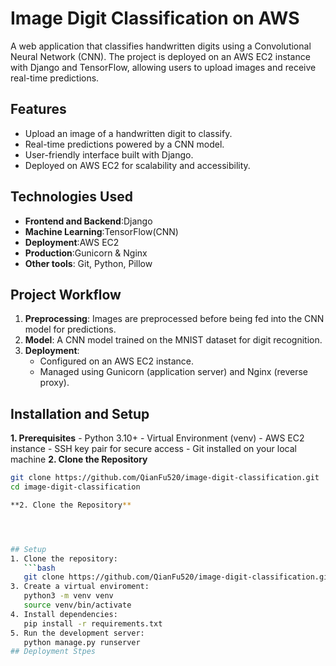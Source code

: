 # Image Digit Classification on AWS
A web application that classifies handwritten digits using a Convolutional Neural Network (CNN). The project is deployed on an AWS EC2 instance with Django and TensorFlow, allowing users to upload images and receive real-time predictions.
## Features
- Upload an image of a handwritten digit to classify.
- Real-time predictions powered by a CNN model.
- User-friendly interface built with Django.
- Deployed on AWS EC2 for scalability and accessibility.
## Technologies Used
- **Frontend and Backend**:Django
- **Machine Learning**:TensorFlow(CNN)
- **Deployment**:AWS EC2
- **Production**:Gunicorn & Nginx
- **Other tools**: Git, Python, Pillow
## Project Workflow
1. **Preprocessing**: Images are preprocessed before being fed into the CNN model for predictions.
2. **Model**: A CNN model trained on the MNIST dataset for digit recognition.
3. **Deployment**:
      - Configured on an AWS EC2 instance.
      - Managed using Gunicorn (application server) and Nginx (reverse proxy).
## Installation and Setup
**1. Prerequisites**
    - Python 3.10+
    - Virtual Environment (venv)
    - AWS EC2 instance
    - SSH key pair for secure access
    - Git installed on your local machine
**2. Clone the Repository**
```bash
git clone https://github.com/QianFu520/image-digit-classification.git
cd image-digit-classification

**2. Clone the Repository**




## Setup
1. Clone the repository:
   ```bash
   git clone https://github.com/QianFu520/image-digit-classification.git
3. Create a virtual enviroment:
   python3 -m venv venv
   source venv/bin/activate
4. Install dependencies:
   pip install -r requirements.txt
5. Run the development server:
   python manage.py runserver
## Deployment Stpes

